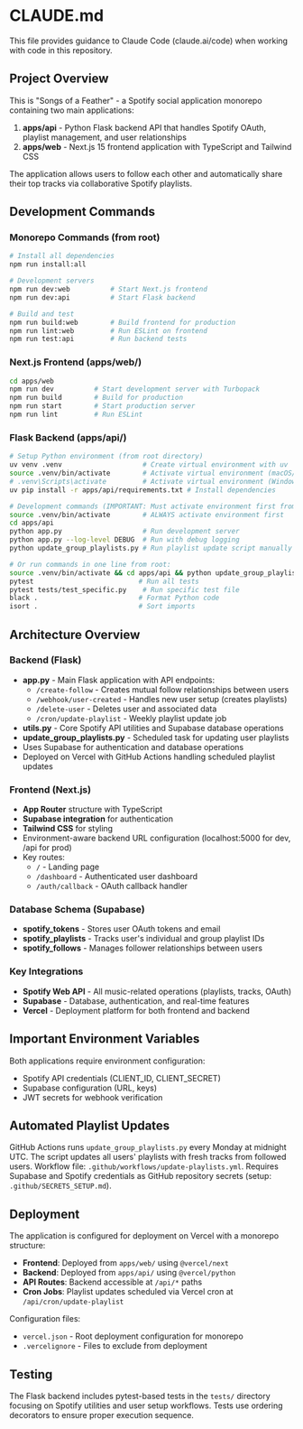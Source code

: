 # CLAUDE.md

This file provides guidance to Claude Code (claude.ai/code) when working with code in this repository.

## Project Overview

This is "Songs of a Feather" - a Spotify social application monorepo containing two main applications:

1. **apps/api** - Python Flask backend API that handles Spotify OAuth, playlist management, and user relationships
2. **apps/web** - Next.js 15 frontend application with TypeScript and Tailwind CSS

The application allows users to follow each other and automatically share their top tracks via collaborative Spotify playlists.

## Development Commands

### Monorepo Commands (from root)
```bash
# Install all dependencies
npm run install:all

# Development servers
npm run dev:web          # Start Next.js frontend
npm run dev:api          # Start Flask backend

# Build and test
npm run build:web        # Build frontend for production
npm run lint:web         # Run ESLint on frontend
npm run test:api         # Run backend tests
```

### Next.js Frontend (apps/web/)
```bash
cd apps/web
npm run dev          # Start development server with Turbopack
npm run build        # Build for production
npm run start        # Start production server
npm run lint         # Run ESLint
```

### Flask Backend (apps/api/)
```bash
# Setup Python environment (from root directory)
uv venv .venv                    # Create virtual environment with uv
source .venv/bin/activate        # Activate virtual environment (macOS/Linux)
# .venv\Scripts\activate         # Activate virtual environment (Windows)
uv pip install -r apps/api/requirements.txt # Install dependencies

# Development commands (IMPORTANT: Must activate environment first from root)
source .venv/bin/activate        # ALWAYS activate environment first
cd apps/api
python app.py                    # Run development server
python app.py --log-level DEBUG  # Run with debug logging
python update_group_playlists.py # Run playlist update script manually

# Or run commands in one line from root:
source .venv/bin/activate && cd apps/api && python update_group_playlists.py
pytest                          # Run all tests
pytest tests/test_specific.py    # Run specific test file
black .                         # Format Python code
isort .                         # Sort imports
```

## Architecture Overview

### Backend (Flask)
- **app.py** - Main Flask application with API endpoints:
  - `/create-follow` - Creates mutual follow relationships between users
  - `/webhook/user-created` - Handles new user setup (creates playlists)
  - `/delete-user` - Deletes user and associated data
  - `/cron/update-playlist` - Weekly playlist update job
- **utils.py** - Core Spotify API utilities and Supabase database operations
- **update_group_playlists.py** - Scheduled task for updating user playlists
- Uses Supabase for authentication and database operations
- Deployed on Vercel with GitHub Actions handling scheduled playlist updates

### Frontend (Next.js)
- **App Router** structure with TypeScript
- **Supabase integration** for authentication
- **Tailwind CSS** for styling
- Environment-aware backend URL configuration (localhost:5000 for dev, /api for prod)
- Key routes:
  - `/` - Landing page
  - `/dashboard` - Authenticated user dashboard
  - `/auth/callback` - OAuth callback handler

### Database Schema (Supabase)
- **spotify_tokens** - Stores user OAuth tokens and email
- **spotify_playlists** - Tracks user's individual and group playlist IDs
- **spotify_follows** - Manages follower relationships between users

### Key Integrations
- **Spotify Web API** - All music-related operations (playlists, tracks, OAuth)
- **Supabase** - Database, authentication, and real-time features
- **Vercel** - Deployment platform for both frontend and backend

## Important Environment Variables

Both applications require environment configuration:
- Spotify API credentials (CLIENT_ID, CLIENT_SECRET)
- Supabase configuration (URL, keys)
- JWT secrets for webhook verification

## Automated Playlist Updates

GitHub Actions runs `update_group_playlists.py` every Monday at midnight UTC. The script updates all users' playlists with fresh tracks from followed users. Workflow file: `.github/workflows/update-playlists.yml`. Requires Supabase and Spotify credentials as GitHub repository secrets (setup: `.github/SECRETS_SETUP.md`).

## Deployment

The application is configured for deployment on Vercel with a monorepo structure:

- **Frontend**: Deployed from `apps/web/` using `@vercel/next`
- **Backend**: Deployed from `apps/api/` using `@vercel/python`
- **API Routes**: Backend accessible at `/api/*` paths
- **Cron Jobs**: Playlist updates scheduled via Vercel cron at `/api/cron/update-playlist`

Configuration files:
- `vercel.json` - Root deployment configuration for monorepo
- `.vercelignore` - Files to exclude from deployment

## Testing

The Flask backend includes pytest-based tests in the `tests/` directory focusing on Spotify utilities and user setup workflows. Tests use ordering decorators to ensure proper execution sequence.